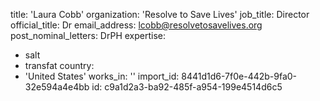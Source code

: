 title: 'Laura Cobb'
organization: 'Resolve to Save Lives'
job_title: Director
official_title: Dr
email_address: lcobb@resolvetosavelives.org
post_nominal_letters: DrPH
expertise:
  - salt
  - transfat
country:
  - 'United States'
works_in: ''
import_id: 8441d1d6-7f0e-442b-9fa0-32e594a4e4bb
id: c9a1d2a3-ba92-485f-a954-199e4514d6c5
